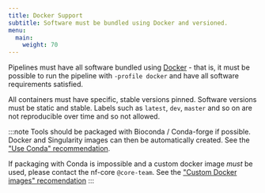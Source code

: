 ```yaml
---
title: Docker Support
subtitle: Software must be bundled using Docker and versioned.
menu:
  main:
    weight: 70
---
```


Pipelines must have all software bundled using [Docker](https://www.docker.com/) - that is, it must be possible to run the pipeline with `-profile docker` and have all software requirements satisfied.

All containers must have specific, stable versions pinned.
Software versions must be static and stable. Labels such as `latest`, `dev`, `master` and so on are not reproducible over time and so not allowed.

:::note
Tools should be packaged with Bioconda / Conda-forge if possible.
Docker and Singularity images can then be automatically created.
See the ["Use Conda" recommendation](../recommendations/bioconda).

If packaging with Conda is impossible and a custom docker image _must_ be used,
please contact the nf-core `@core-team`.
See the ["Custom Docker images" recomendation](../recommendations/custom_containers)
:::
